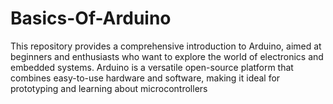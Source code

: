 # Basics-Of-Arduino
This repository provides a comprehensive introduction to Arduino, aimed at beginners and enthusiasts who want to explore the world of electronics and embedded systems. Arduino is a versatile open-source platform that combines easy-to-use hardware and software, making it ideal for prototyping and learning about microcontrollers
